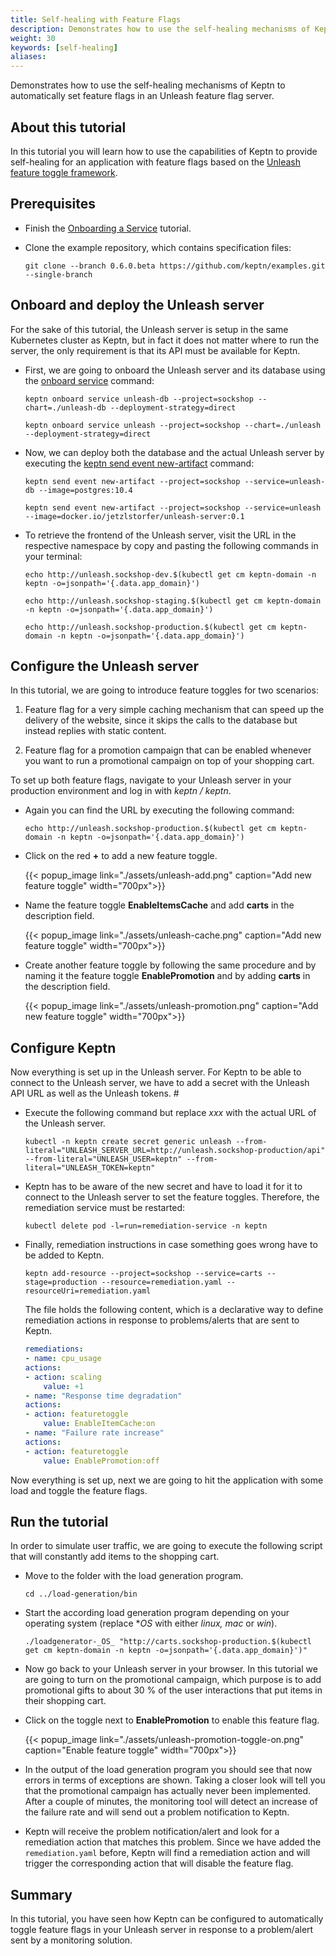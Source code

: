 ```yaml
---
title: Self-healing with Feature Flags
description: Demonstrates how to use the self-healing mechanisms of Keptn to automatically set feature flags in an Unleash feature flag server.
weight: 30
keywords: [self-healing]
aliases:
---
```

Demonstrates how to use the self-healing mechanisms of Keptn to automatically set feature flags in an Unleash feature flag server.

## About this tutorial

In this tutorial you will learn how to use the capabilities of Keptn to provide self-healing for an application with feature flags based on the [Unleash feature toggle framework](https://unleash.github.io/).

## Prerequisites

- Finish the [Onboarding a Service](../onboard-carts-service/) tutorial.

- Clone the example repository, which contains specification files:

    ```console
    git clone --branch 0.6.0.beta https://github.com/keptn/examples.git --single-branch
    ```

## Onboard and deploy the Unleash server

For the sake of this tutorial, the Unleash server is setup in the same Kubernetes cluster as Keptn, but in fact it does not matter where to run the server, the only requirement is that its API must be available for Keptn. 

* First, we are going to onboard the Unleash server and its database using the [onboard service](../../reference/cli/#keptn-onboard-service) command:

    ```console
    keptn onboard service unleash-db --project=sockshop --chart=./unleash-db --deployment-strategy=direct
    ```

    ```console
    keptn onboard service unleash --project=sockshop --chart=./unleash --deployment-strategy=direct
    ``` 

* Now, we can deploy both the database and the actual Unleash server by executing the [keptn send event new-artifact](../../reference/cli/#keptn-send-event-new-artifact) command:

    ```console
    keptn send event new-artifact --project=sockshop --service=unleash-db --image=postgres:10.4
    ```

    ```console
    keptn send event new-artifact --project=sockshop --service=unleash --image=docker.io/jetzlstorfer/unleash-server:0.1
    ```

* To retrieve the frontend of the Unleash server, visit the URL in the respective namespace by copy and pasting the following commands in your terminal:

    ```console
    echo http://unleash.sockshop-dev.$(kubectl get cm keptn-domain -n keptn -o=jsonpath='{.data.app_domain}')
    ```

    ```console
    echo http://unleash.sockshop-staging.$(kubectl get cm keptn-domain -n keptn -o=jsonpath='{.data.app_domain}')
    ```

    ```console
    echo http://unleash.sockshop-production.$(kubectl get cm keptn-domain -n keptn -o=jsonpath='{.data.app_domain}')
    ```

## Configure the Unleash server

In this tutorial, we are going to introduce feature toggles for two scenarios:

1. Feature flag for a very simple caching mechanism that can speed up the delivery of the website, since it skips the calls to the database but instead replies with static content.

1. Feature flag for a promotion campaign that can be enabled whenever you want to run a promotional campaign on top of your shopping cart.

To set up both feature flags, navigate to your Unleash server in your production environment and log in with *keptn / keptn*. 

* Again you can find the URL by executing the following command:

    ```console
    echo http://unleash.sockshop-production.$(kubectl get cm keptn-domain -n keptn -o=jsonpath='{.data.app_domain}')
    ```

* Click on the red **+** to add a new feature toggle.

    {{< popup_image
        link="./assets/unleash-add.png"
        caption="Add new feature toggle"
        width="700px">}}

* Name the feature toggle **EnableItemsCache** and add **carts** in the description field.

    {{< popup_image
        link="./assets/unleash-cache.png"
        caption="Add new feature toggle"
        width="700px">}}

* Create another feature toggle by following the same procedure and by naming it the feature toggle **EnablePromotion** and by adding **carts** in the description field.

    {{< popup_image
        link="./assets/unleash-promotion.png"
        caption="Add new feature toggle"
        width="700px">}}

## Configure Keptn

Now everything is set up in the Unleash server. For Keptn to be able to connect to the Unleash server, we have to add a secret with the Unleash API URL as well as the Unleash tokens. #

* Execute the following command but replace *xxx* with the actual URL of the Unleash server.

    ```console
    kubectl -n keptn create secret generic unleash --from-literal="UNLEASH_SERVER_URL=http://unleash.sockshop-production/api" --from-literal="UNLEASH_USER=keptn" --from-literal="UNLEASH_TOKEN=keptn"
    ```

* Keptn has to be aware of the new secret and have to load it for it to connect to the Unleash server to set the feature toggles. Therefore, the remediation service must be restarted:

    ```console
    kubectl delete pod -l=run=remediation-service -n keptn
    ```

* Finally, remediation instructions in case something goes wrong have to be added to Keptn.

    ```console
    keptn add-resource --project=sockshop --service=carts --stage=production --resource=remediation.yaml --resourceUri=remediation.yaml
    ```

    The file holds the following content, which is a declarative way to define remediation actions in response to problems/alerts that are sent to Keptn.
    
    ```yaml
    remediations:
    - name: cpu_usage
    actions:
    - action: scaling
        value: +1
    - name: "Response time degradation"
    actions:
    - action: featuretoggle
        value: EnableItemCache:on
    - name: "Failure rate increase"
    actions:
    - action: featuretoggle
        value: EnablePromotion:off
    ```

Now everything is set up, next we are going to hit the application with some load and toggle the feature flags.

## Run the tutorial

In order to simulate user traffic, we are going to execute the following script that will constantly add items to the shopping cart.

* Move to the folder with the load generation program. 
    ```console
    cd ../load-generation/bin
    ```

* Start the according load generation program depending on your operating system (replace *_OS_ with either *linux, mac* or *win*).
    ```console
    ./loadgenerator-_OS_ "http://carts.sockshop-production.$(kubectl get cm keptn-domain -n keptn -o=jsonpath='{.data.app_domain}')" 
    ```

* Now go back to your Unleash server in your browser. In this tutorial we are going to turn on the promotional campaign, which purpose is to add promotional gifts to about 30&nbsp;% of the user interactions that put items in their shopping cart. 

* Click on the toggle next to **EnablePromotion** to enable this feature flag.

    {{< popup_image
        link="./assets/unleash-promotion-toggle-on.png"
        caption="Enable feature toggle"
        width="700px">}}

* In the output of the load generation program you should see that now errors in terms of exceptions are shown. Taking a closer look will tell you that the promotional campaign has actually never been implemented. After a couple of minutes, the monitoring tool will detect an increase of the failure rate and will send out a problem notification to Keptn.

* Keptn will receive the problem notification/alert and look for a remediation action that matches this problem. Since we have added the `remediation.yaml` before, Keptn will find a remediation action and will trigger the corresponding action that will disable the feature flag.

## Summary

In this tutorial, you have seen how Keptn can be configured to automatically toggle feature flags in your Unleash server in response to a problem/alert sent by a monitoring solution. 